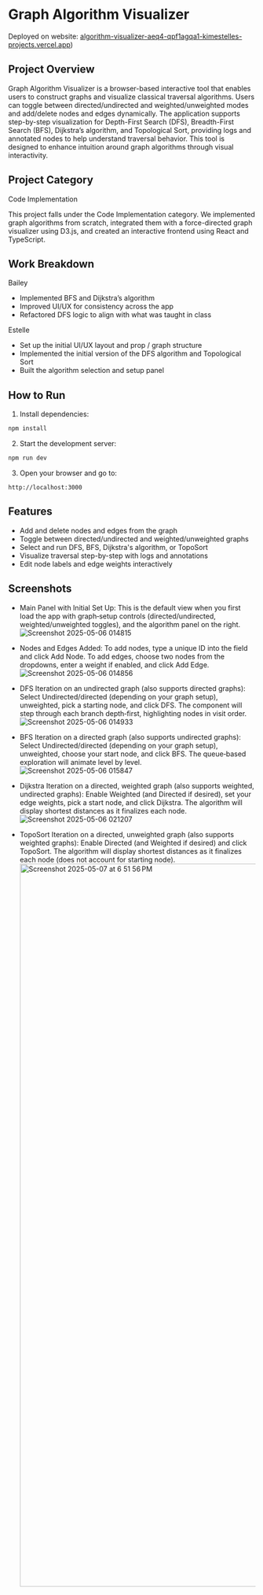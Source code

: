 # Graph Algorithm Visualizer

Deployed on website: [algorithm-visualizer-aeq4-qpf1agqa1-kimestelles-projects.vercel.app](https://algorithm-visualizer-aeq4-qpf1agqa1-kimestelles-projects.vercel.app/))


## Project Overview

Graph Algorithm Visualizer is a browser-based interactive tool that enables users to construct graphs and visualize classical traversal algorithms. Users can toggle between directed/undirected and weighted/unweighted modes and add/delete nodes and edges dynamically. The application supports step-by-step visualization for Depth-First Search (DFS), Breadth-First Search (BFS), Dijkstra’s algorithm, and Topological Sort, providing logs and annotated nodes to help understand traversal behavior. This tool is designed to enhance intuition around graph algorithms through visual interactivity.

## Project Category

Code Implementation

This project falls under the Code Implementation category. We implemented graph algorithms from scratch, integrated them with a force-directed graph visualizer using D3.js, and created an interactive frontend using React and TypeScript.

## Work Breakdown

Bailey  
- Implemented BFS and Dijkstra’s algorithm  
- Improved UI/UX for consistency across the app  
- Refactored DFS logic to align with what was taught in class

Estelle  
- Set up the initial UI/UX layout and prop / graph structure  
- Implemented the initial version of the DFS algorithm and Topological Sort
- Built the algorithm selection and setup panel

## How to Run

1. Install dependencies:

```bash
npm install
```

2. Start the development server:

```bash
npm run dev
```

3. Open your browser and go to:

```
http://localhost:3000
```

## Features

- Add and delete nodes and edges from the graph
- Toggle between directed/undirected and weighted/unweighted graphs
- Select and run DFS, BFS, Dijkstra's algorithm, or TopoSort
- Visualize traversal step-by-step with logs and annotations
- Edit node labels and edge weights interactively

## Screenshots
- Main Panel with Initial Set Up: This is the default view when you first load the app with graph‑setup controls (directed/undirected, weighted/unweighted toggles), and the algorithm panel on the right.
  ![Screenshot 2025-05-06 014815](https://github.com/user-attachments/assets/dfa097c5-fda3-42ea-9412-2a9d8dcb7464)

- Nodes and Edges Added:  To add nodes, type a unique ID into the  field and click Add Node. To add edges, choose two nodes from the dropdowns, enter a weight if enabled, and click Add Edge.
  ![Screenshot 2025-05-06 014856](https://github.com/user-attachments/assets/e5244922-6585-41e9-b1ac-dd26dbe7e3dc)

- DFS Iteration on an undirected graph (also supports directed graphs): Select Undirected/directed (depending on your graph setup), unweighted, pick a starting node, and click DFS. The component will step through each branch depth‑first, highlighting nodes in visit order.
  ![Screenshot 2025-05-06 014933](https://github.com/user-attachments/assets/67129af6-7192-4779-a36a-5bce5a31714b)

- BFS Iteration on a directed graph (also supports undirected graphs): Select Undirected/directed (depending on your graph setup), unweighted, choose your start node, and click BFS. The queue‐based exploration will animate level by level.
  ![Screenshot 2025-05-06 015847](https://github.com/user-attachments/assets/04d0d6a6-a991-4b87-ab8c-937d3beb267c)

- Dijkstra Iteration on a directed, weighted graph (also supports weighted, undirected graphs): Enable Weighted (and Directed if desired), set your edge weights, pick a start node, and click Dijkstra. The algorithm will display shortest distances as it finalizes each node.
  ![Screenshot 2025-05-06 021207](https://github.com/user-attachments/assets/44e520cc-0a82-4e9b-b8bb-8d5e3476676e)

- TopoSort Iteration on a directed, unweighted graph (also supports weighted graphs): Enable Directed (and Weighted if desired) and click TopoSort. The algorithm will display shortest distances as it finalizes each node (does not account for starting node).
  <img width="1470" alt="Screenshot 2025-05-07 at 6 51 56 PM" src="https://github.com/user-attachments/assets/4860853a-3fd8-4123-957c-34de99099d2a" />
